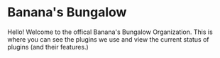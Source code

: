 # Banana's Bungalow
Hello! Welcome to the offical Banana's Bungalow Organization. This is where you can see the plugins we use and view the current status of plugins (and their features.)
